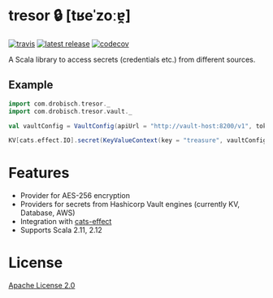 # tresor 🔒 **[tʁeˈzoːɐ̯]**

[![travis](https://travis-ci.org/adrobisch/tresor.svg?branch=master)](https://travis-ci.org/adrobisch/tresor)
[![latest release](https://img.shields.io/maven-central/v/com.drobisch/tresor_2.12.svg?label=Maven%20Central)](https://search.maven.org/search?q=g:com.drobisch%20AND%20a:tresor*)
[![codecov](https://codecov.io/gh/adrobisch/tresor/branch/master/graph/badge.svg)](https://codecov.io/gh/adrobisch/tresor)

A Scala library to access secrets (credentials etc.) from different sources.

## Example

```scala
import com.drobisch.tresor._
import com.drobisch.tresor.vault._

val vaultConfig = VaultConfig(apiUrl = "http://vault-host:8200/v1", token = "vault-token")

KV[cats.effect.IO].secret(KeyValueContext(key = "treasure", vaultConfig)) // IO[vault.Lease]
```

# Features
 - Provider for AES-256 encryption
 - Providers for secrets from Hashicorp Vault engines (currently KV, Database, AWS)
 - Integration with [cats-effect](https://github.com/typelevel/cats-effect)
 - Supports Scala 2.11, 2.12
 
# License

[Apache License 2.0](LICENSE)